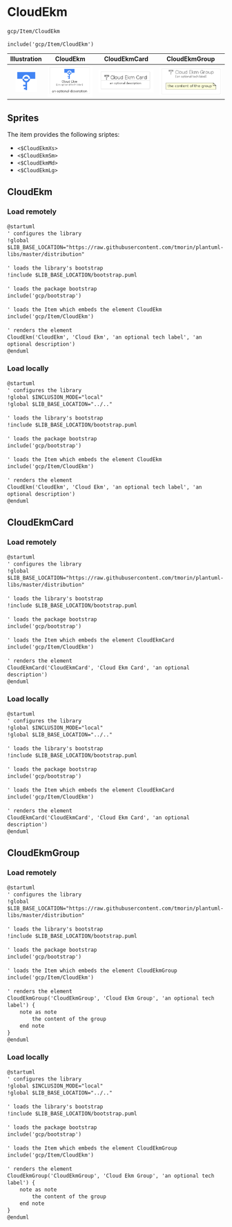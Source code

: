 # CloudEkm


```text
gcp/Item/CloudEkm
```

```text
include('gcp/Item/CloudEkm')
```



| Illustration | CloudEkm | CloudEkmCard | CloudEkmGroup |
| :---: | :---: | :---: | :---: |
| ![illustration for Illustration](../../gcp/Item/CloudEkm.png) | ![illustration for CloudEkm](../../gcp/Item/CloudEkm.Local.png) | ![illustration for CloudEkmCard](../../gcp/Item/CloudEkmCard.Local.png) | ![illustration for CloudEkmGroup](../../gcp/Item/CloudEkmGroup.Local.png) |



## Sprites
The item provides the following sriptes:

- `<$CloudEkmXs>`
- `<$CloudEkmSm>`
- `<$CloudEkmMd>`
- `<$CloudEkmLg>`





## CloudEkm

### Load remotely
```plantuml
@startuml
' configures the library
!global $LIB_BASE_LOCATION="https://raw.githubusercontent.com/tmorin/plantuml-libs/master/distribution"

' loads the library's bootstrap
!include $LIB_BASE_LOCATION/bootstrap.puml

' loads the package bootstrap
include('gcp/bootstrap')

' loads the Item which embeds the element CloudEkm
include('gcp/Item/CloudEkm')

' renders the element
CloudEkm('CloudEkm', 'Cloud Ekm', 'an optional tech label', 'an optional description')
@enduml
```

### Load locally
```plantuml
@startuml
' configures the library
!global $INCLUSION_MODE="local"
!global $LIB_BASE_LOCATION="../.."

' loads the library's bootstrap
!include $LIB_BASE_LOCATION/bootstrap.puml

' loads the package bootstrap
include('gcp/bootstrap')

' loads the Item which embeds the element CloudEkm
include('gcp/Item/CloudEkm')

' renders the element
CloudEkm('CloudEkm', 'Cloud Ekm', 'an optional tech label', 'an optional description')
@enduml
```

## CloudEkmCard

### Load remotely
```plantuml
@startuml
' configures the library
!global $LIB_BASE_LOCATION="https://raw.githubusercontent.com/tmorin/plantuml-libs/master/distribution"

' loads the library's bootstrap
!include $LIB_BASE_LOCATION/bootstrap.puml

' loads the package bootstrap
include('gcp/bootstrap')

' loads the Item which embeds the element CloudEkmCard
include('gcp/Item/CloudEkm')

' renders the element
CloudEkmCard('CloudEkmCard', 'Cloud Ekm Card', 'an optional description')
@enduml
```

### Load locally
```plantuml
@startuml
' configures the library
!global $INCLUSION_MODE="local"
!global $LIB_BASE_LOCATION="../.."

' loads the library's bootstrap
!include $LIB_BASE_LOCATION/bootstrap.puml

' loads the package bootstrap
include('gcp/bootstrap')

' loads the Item which embeds the element CloudEkmCard
include('gcp/Item/CloudEkm')

' renders the element
CloudEkmCard('CloudEkmCard', 'Cloud Ekm Card', 'an optional description')
@enduml
```

## CloudEkmGroup

### Load remotely
```plantuml
@startuml
' configures the library
!global $LIB_BASE_LOCATION="https://raw.githubusercontent.com/tmorin/plantuml-libs/master/distribution"

' loads the library's bootstrap
!include $LIB_BASE_LOCATION/bootstrap.puml

' loads the package bootstrap
include('gcp/bootstrap')

' loads the Item which embeds the element CloudEkmGroup
include('gcp/Item/CloudEkm')

' renders the element
CloudEkmGroup('CloudEkmGroup', 'Cloud Ekm Group', 'an optional tech label') {
    note as note
        the content of the group
    end note
}
@enduml
```

### Load locally
```plantuml
@startuml
' configures the library
!global $INCLUSION_MODE="local"
!global $LIB_BASE_LOCATION="../.."

' loads the library's bootstrap
!include $LIB_BASE_LOCATION/bootstrap.puml

' loads the package bootstrap
include('gcp/bootstrap')

' loads the Item which embeds the element CloudEkmGroup
include('gcp/Item/CloudEkm')

' renders the element
CloudEkmGroup('CloudEkmGroup', 'Cloud Ekm Group', 'an optional tech label') {
    note as note
        the content of the group
    end note
}
@enduml
```

